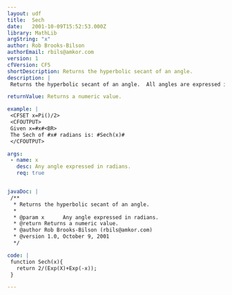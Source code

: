 ```yaml
---
layout: udf
title:  Sech
date:   2001-10-09T15:52:53.000Z
library: MathLib
argString: "x"
author: Rob Brooks-Bilson
authorEmail: rbils@amkor.com
version: 1
cfVersion: CF5
shortDescription: Returns the hyperbolic secant of an angle.
description: |
 Returns the hyperbolic secant of an angle.  All angles are expressed in radians.

returnValue: Returns a numeric value.

example: |
 <CFSET x=Pi()/2>
 <CFOUTPUT>
 Given x=#x#<BR>
 The Sech of #x# radians is: #Sech(x)#
 </CFOUTPUT>

args:
 - name: x
   desc: Any angle expressed in radians.
   req: true


javaDoc: |
 /**
  * Returns the hyperbolic secant of an angle.
  * 
  * @param x      Any angle expressed in radians. 
  * @return Returns a numeric value. 
  * @author Rob Brooks-Bilson (rbils@amkor.com) 
  * @version 1.0, October 9, 2001 
  */

code: |
 function Sech(x){
   return 2/(Exp(X)+Exp(-x));
 }

---
```


